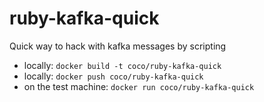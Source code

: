 # ruby-kafka-quick

Quick way to hack with kafka messages by scripting

* locally: `docker build -t coco/ruby-kafka-quick`
* locally: `docker push coco/ruby-kafka-quick`
* on the test machine: `docker run coco/ruby-kafka-quick`
